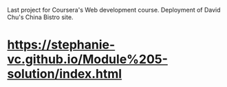 Last project for Coursera's Web development course. Deployment of David Chu's China Bistro site. 
# https://stephanie-vc.github.io/Module%205-solution/index.html

